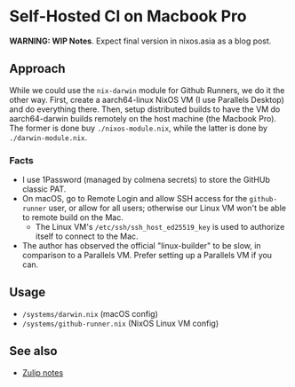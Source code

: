 # Self-Hosted CI on Macbook Pro

**WARNING: WIP Notes**. Expect final version in nixos.asia as a blog post.

## Approach

While we could use the `nix-darwin` module for Github Runners, we do it the other way. First, create a aarch64-linux NixOS VM (I use Parallels Desktop) and do everything there. Then, setup distributed builds to have the VM do aarch64-darwin builds remotely on the host machine (the Macbook Pro). The former is done buy `./nixos-module.nix`, while the latter is done by `./darwin-module.nix`.

### Facts

- I use 1Password (managed by colmena secrets) to store the GitHUb classic PAT.
- On macOS, go to Remote Login and allow SSH access for the `github-runner` user, or allow for all users; otherwise our Linux VM won't be able to remote build on the Mac.
  - The Linux VM's `/etc/ssh/ssh_host_ed25519_key` is used to authorize itself to connect to the Mac.
- The author has observed the official "linux-builder" to be slow, in comparison to a Parallels VM. Prefer setting up a Parallels VM if you can.

## Usage

- `/systems/darwin.nix` (macOS config)
- `/systems/github-runner.nix` (NixOS Linux VM config)

## See also

- [Zulip notes](https://nixos.zulipchat.com/#narrow/stream/413948-nixos/topic/Self-hosted.20GitHub.20runners)
